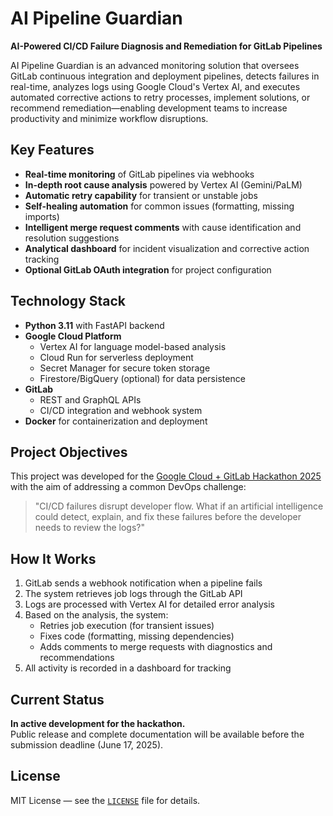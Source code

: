 # AI Pipeline Guardian

**AI-Powered CI/CD Failure Diagnosis and Remediation for GitLab Pipelines**

AI Pipeline Guardian is an advanced monitoring solution that oversees GitLab continuous integration and deployment pipelines, detects failures in real-time, analyzes logs using Google Cloud's Vertex AI, and executes automated corrective actions to retry processes, implement solutions, or recommend remediation—enabling development teams to increase productivity and minimize workflow disruptions.

## Key Features

- **Real-time monitoring** of GitLab pipelines via webhooks
- **In-depth root cause analysis** powered by Vertex AI (Gemini/PaLM)
- **Automatic retry capability** for transient or unstable jobs
- **Self-healing automation** for common issues (formatting, missing imports)
- **Intelligent merge request comments** with cause identification and resolution suggestions
- **Analytical dashboard** for incident visualization and corrective action tracking
- **Optional GitLab OAuth integration** for project configuration

## Technology Stack

- **Python 3.11** with FastAPI backend
- **Google Cloud Platform**
  - Vertex AI for language model-based analysis
  - Cloud Run for serverless deployment
  - Secret Manager for secure token storage
  - Firestore/BigQuery (optional) for data persistence
- **GitLab**
  - REST and GraphQL APIs
  - CI/CD integration and webhook system
- **Docker** for containerization and deployment

## Project Objectives

This project was developed for the [Google Cloud + GitLab Hackathon 2025](https://ai-in-action.devpost.com) with the aim of addressing a common DevOps challenge:

> "CI/CD failures disrupt developer flow. What if an artificial intelligence could detect, explain, and fix these failures before the developer needs to review the logs?"

## How It Works

1. GitLab sends a webhook notification when a pipeline fails
2. The system retrieves job logs through the GitLab API
3. Logs are processed with Vertex AI for detailed error analysis
4. Based on the analysis, the system:
   - Retries job execution (for transient issues)
   - Fixes code (formatting, missing dependencies)
   - Adds comments to merge requests with diagnostics and recommendations
5. All activity is recorded in a dashboard for tracking

## Current Status

**In active development for the hackathon.**  
Public release and complete documentation will be available before the submission deadline (June 17, 2025).

## License

MIT License — see the [`LICENSE`](LICENSE) file for details.
